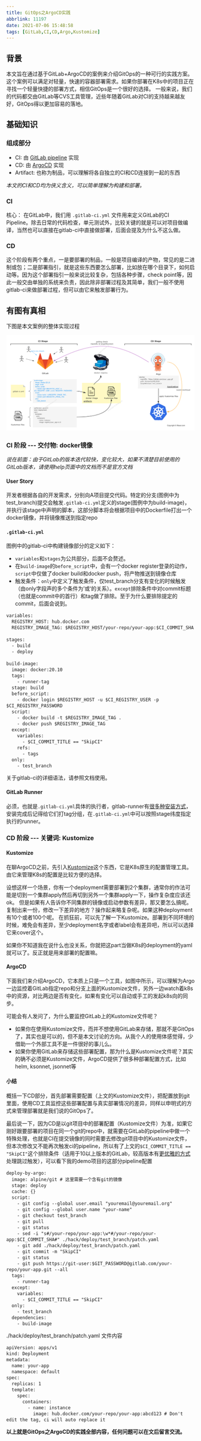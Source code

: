 ```yaml
---
title: GitOps之ArgoCD实践
abbrlink: 11197
date: 2021-07-06 15:48:58
tags: [GitLab,CI,CD,Argo,Kustomize]
---
```


## 背景

本文旨在通过基于GitLab+ArgoCD的案例来介绍GitOps的一种可行的实践方案。
这个案例可以满足对轻量，快速的容器部署需求。如果你部署在K8s中的项目正在寻找一个轻量快捷的部署方式，相信GitOps是一个很好的选择。
一般来说，我们的代码都交由GitLab等CVS工具管理，近些年随着GitLab对CI的支持越来越友好，GitOps得以更加容易的落地。

<!--more-->

## 基础知识

### 组成部分

- CI: 由 [GitLab pipeline](https://docs.gitlab.com/ee/ci/pipelines/) 实现
- CD: 由 [ArgoCD](https://argoproj.github.io/argo-cd/) 实现
- Artifact: 也称为制品，可以理解将各自独立的CI和CD连接到一起的东西

*本文的CI和CD均为侠义含义，可以简单理解为构建和部署。*

### CI

核心： 在GitLab中，我们用 `.gitlab-ci.yml` 文件用来定义GitLab的CI Pipeline。除去日常的代码检查，单元测试外，比较关键的就是可以对项目做编译，当然也可以直接在gitlab-ci中直接做部署，后面会提及为什么不这么做。

### CD

这个阶段有两个重点，一是要部署的制品，一般是项目编译的产物，常见的是二进制或包；二是部署指引，就是这些东西要怎么部署，比如放在哪个目录下，如何启动等。因为这个部署指引一般来说比较复杂，包括各种步骤，check point等，因此一般交由单独的系统来负责，因此除非部署过程及其简单，我们一般不使用gitlab-ci来做部署过程，但可以由它来触发部署行为。


## 有图有真相

下图是本文案例的整体实现过程

![GitOps-Argocd](/assets/images/gitops-argocd.png)

### CI 阶段 --- 交付物: docker镜像

*说在前面：由于GitLab的版本迭代较快，变化较大，如果不清楚目前使用的GitLab版本，请使用help页面中的文档而不是官方文档*

#### User Story

开发者根据各自的开发需求，分别向A项目提交代码。特定的分支(图例中为test_branch)提交会触发`.gitlab-ci.yml`定义的stage(图例中为build-image)，并执行该stage中声明的脚本，这部分脚本将会根据项目中的Dockerfile打出一个docker镜像，并将镜像推送到指定repo

#### `.gitlab-ci.yml`

图例中的gitlab-ci中构建镜像部分的定义如下：
 - `variables`和`stages`为公共部分，后面不会赘述。
 - 在`build-image`的`before_script`中，会有一个docker register登录的动作，`script`中仅做了docker build和docker push，将产物推送到镜像仓库
 - 触发条件：`only`中定义了触发条件，仅test_branch分支有变化的时候触发（由only字段声的多个条件为’或‘的关系）。`except`排除条件中对commit标题（也就是commit中的首行）和tag做了排除。至于为什么要排除提定的commit，后面会说到。


```
variables:
  REGISTRY_HOST: hub.docker.com
  REGISTRY_IMAGE_TAG: $REGISTRY_HOST/your-repo/your-app:$CI_COMMIT_SHA

stages:
  - build
  - deploy

build-image:
  image: docker:20.10
  tags:
    - runner-tag
  stage: build
  before_script:
    - docker login $REGISTRY_HOST -u $CI_REGISTRY_USER -p $CI_REGISTRY_PASSWORD
  script:
    - docker build -t $REGISTRY_IMAGE_TAG .
    - docker push $REGISTRY_IMAGE_TAG
  except:
    variables:
      - $CI_COMMIT_TITLE == "SkipCI"
    refs:
      - tags
  only:
    - test_branch
```

关于gitlab-ci的详细语法，请参照文档使用。

#### GitLab Runner

必须，也就是`.gitlab-ci.yml`具体的执行者，gitlab-runner有[很多种安装方式](https://docs.gitlab.com/runner/install/)，安装完成后记得给它们打tag分组，在`.gitlab-ci.yml`中可以按照stage纬度指定执行的runner。

### CD 阶段 --- 关键词: Kustomize

#### Kustomize

在聊ArgoCD之前，先引入[Kustomize](https://kustomize.io/)这个东西，它是K8s原生的配置管理工具。由它来管理K8s的配置是比较方便的选择。

设想这样一个场景，你有一个deployment需要部署到2个集群，通常你的作法可能是切到一个集群apply然后再切到另外一个集群apply一下，操作复杂度应该还ok。
但是如果有人告诉你不同集群的镜像或启动参数有差异，那又要怎么搞呢。复制出来一份，修改一下差异的地方？操作起来略复杂呢。如果这种deployment有10个或者100个呢。
在抓狂前，可以先了解一下Kustomize。部署到不同环境的时候，难免会有差异，至少deployment名字或者label会有差异吧，所以可以选择它来cover这个。

如果你不知道我在说什么也没关系，你就把这part当做K8s的deployment的yaml就可以了。反正就是用来部署的配置嘛。

#### ArgoCD

下面我们来介绍ArgoCD，它本质上只是一个工具，如图中所示，可以理解为Argo一边监控着GitLab指定repo和分支上面的Kustomize文件，另外一边watch着k8s中的资源，对比两边是否有变化，如果有变化可以自动或手工的发起k8s向的同步。

可能会有人发问了，为什么要监控GitLab上的Kustomize文件呢？
- 如果你在使用Kustomize文件，而并不想使用GitLab来存储，那就不是GitOps了，其实也是可以的，但不是本文讨论的方向。从我个人的使用体感觉得，少借助一个外部工具不是一件很好的事儿么。
- 如果你使用GitLab来存储这些部署配置，那为什么是Kustomize文件呢？其实的确不必须是Kustomize文件，ArgoCD提供了很多种部署配置方式，比如helm, ksonnet, jsonnet等

#### 小结

概括一下CD部分，首先部署需要配置（上文的Kustomize文件），把配置放到git里面，使用CD工具监控这些部署配置与真实部署情况的差异，同样以申明式的方式来管理部署就是我们说的GitOps了。

最后说一下，因为CD是以git项目中的部署配置（Kustomize文件）为准，如果它刚好跟要部署的项目在同一个git的repo中，就需要在GitLab的pipeline中做一个特殊处理，也就是CI在提交镜像的同时需要去修改git项目中的Kustomize文件，但本次修改又不能再次触发ci的pipeline，所以有了上文的`$CI_COMMIT_TITLE == "SkipCI"`这个排除条件（适用于10以上版本的GitLab，较高版本有[更优雅的方式](https://docs.gitlab.com/ee/ci/yaml/#skip-pipeline)处理跳过触发），可以看下我的demo项目的这部分pipeline配置

```
deploy-by-argo:
  image: alpine/git # 这里需要一个含有git的镜像
  stage: deploy
  cache: {}
  script:
    - git config --global user.email "youremail@youremail.org"
    - git config --global user.name "your-name"
    - git checkout test_branch
    - git pull
    - git status
    - sed -i "s#/your-repo/your-app:\w*#/your-repo/your-app:$CI_COMMIT_SHA#" ./hack/deploy/test_branch/patch.yaml
    - git add ./hack/deploy/test_branch/patch.yaml
    - git commit -m "SkipCI"
    - git status
    - git push https://git-user:$GIT_PASSWORD@gitlab.com/your-repo/your-app.git --all
  tags:
    - runner-tag
  except:
    variables:
      - $CI_COMMIT_TITLE == "SkipCI"
  only:
    - test_branch
  dependencies:
    - build-image
```

./hack/deploy/test_branch/patch.yaml 文件内容

```
apiVersion: apps/v1
kind: Deployment
metadata:
  name: your-app
  namespace: default
spec:
  replicas: 1
  template:
    spec:
      containers:
        - name: instance
          image: hub.docker.com/your-repo/your-app:abcd123 # Don't edit the tag, ci will auto replace it
```

**以上就是GitOps之ArgoCD的实践全部内容，任何问题可以在文后留言交流。**